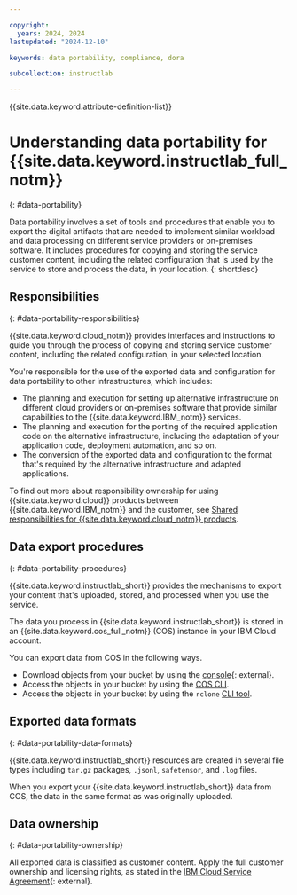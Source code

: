 ```yaml
---

copyright:
  years: 2024, 2024
lastupdated: "2024-12-10"

keywords: data portability, compliance, dora

subcollection: instructlab

---
```


{{site.data.keyword.attribute-definition-list}}

# Understanding data portability for {{site.data.keyword.instructlab_full_notm}}
{: #data-portability}

Data portability involves a set of tools and procedures that enable you to export the digital artifacts that are needed to implement similar workload and data processing on different service providers or on-premises software. It includes procedures for copying and storing the service customer content, including the related configuration that is used by the service to store and process the data, in your location.
{: shortdesc}

## Responsibilities
{: #data-portability-responsibilities}

{{site.data.keyword.cloud_notm}} provides interfaces and instructions to guide you through the process of copying and storing service customer content, including the related configuration, in your selected location.

You're responsible for the use of the exported data and configuration for data portability to other infrastructures, which includes:

- The planning and execution for setting up alternative infrastructure on different cloud providers or on-premises software that provide similar capabilities to the {{site.data.keyword.IBM_notm}} services.
- The planning and execution for the porting of the required application code on the alternative infrastructure, including the adaptation of your application code, deployment automation, and so on.
- The conversion of the exported data and configuration to the format that's required by the alternative infrastructure and adapted applications.

To find out more about responsibility ownership for using {{site.data.keyword.cloud}} products between {{site.data.keyword.IBM_notm}} and the customer, see [Shared responsibilities for {{site.data.keyword.cloud_notm}} products](/docs/overview?topic=overview-shared-responsibilities).

## Data export procedures
{: #data-portability-procedures}

{{site.data.keyword.instructlab_short}} provides the mechanisms to export your content that's uploaded, stored, and processed when you use the service.

The data you process in {{site.data.keyword.instructlab_short}} is stored in an {{site.data.keyword.cos_full_notm}} (COS) instance in your IBM Cloud account.

You can export data from COS in the following ways.

- Download objects from your bucket by using the [console](https://cloud.ibm.com/objectstorage){: external}.
- Access the objects in your bucket by using the [COS CLI](/docs/cloud-object-storage?topic=cloud-object-storage-ic-cos-cli).
- Access the objects in your bucket by using the `rclone` [CLI tool](/docs/cloud-object-storage?topic=cloud-object-storage-rclone).




## Exported data formats
{: #data-portability-data-formats}

{{site.data.keyword.instructlab_short}} resources are created in several file types including `tar.gz` packages, `.jsonl`, `safetensor`, and `.log` files.

When you export your {{site.data.keyword.instructlab_short}} data from COS, the data in the same format as was originally uploaded.


## Data ownership
{: #data-portability-ownership}

All exported data is classified as customer content. Apply the full customer ownership and licensing rights, as stated in the [IBM Cloud Service Agreement](https://www.ibm.com/support/customer/csol/terms/?id=Z126-6304_WS){: external}.
